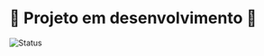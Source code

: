# 🚧 Projeto em desenvolvimento 🚧

![Status](https://img.shields.io/badge/status-em%20construção-yellow)
